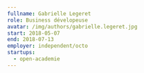 ```yaml
---
fullname: Gabrielle Legeret
role: Business dévelopeuse
avatar: /img/authors/gabrielle.legeret.jpg
start: 2018-05-07
end: 2018-07-13
employer: independent/octo
startups:
  - open-academie
---
```

